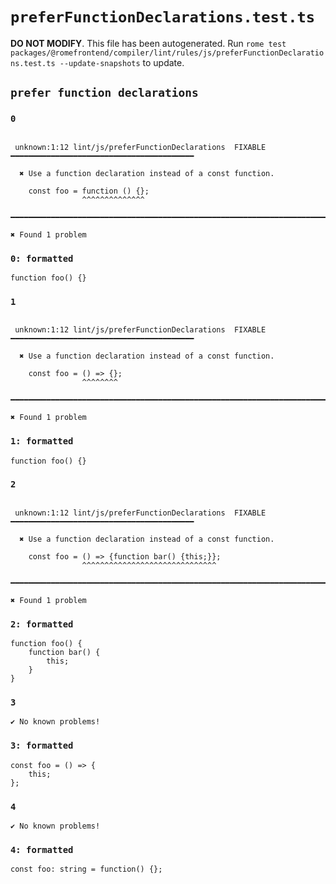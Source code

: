 # `preferFunctionDeclarations.test.ts`

**DO NOT MODIFY**. This file has been autogenerated. Run `rome test packages/@romefrontend/compiler/lint/rules/js/preferFunctionDeclarations.test.ts --update-snapshots` to update.

## `prefer function declarations`

### `0`

```

 unknown:1:12 lint/js/preferFunctionDeclarations  FIXABLE  ━━━━━━━━━━━━━━━━━━━━━━━━━━━━━━━━━━━━━━━━━

  ✖ Use a function declaration instead of a const function.

    const foo = function () {};
                ^^^^^^^^^^^^^^

━━━━━━━━━━━━━━━━━━━━━━━━━━━━━━━━━━━━━━━━━━━━━━━━━━━━━━━━━━━━━━━━━━━━━━━━━━━━━━━━━━━━━━━━━━━━━━━━━━━━

✖ Found 1 problem

```

### `0: formatted`

```
function foo() {}

```

### `1`

```

 unknown:1:12 lint/js/preferFunctionDeclarations  FIXABLE  ━━━━━━━━━━━━━━━━━━━━━━━━━━━━━━━━━━━━━━━━━

  ✖ Use a function declaration instead of a const function.

    const foo = () => {};
                ^^^^^^^^

━━━━━━━━━━━━━━━━━━━━━━━━━━━━━━━━━━━━━━━━━━━━━━━━━━━━━━━━━━━━━━━━━━━━━━━━━━━━━━━━━━━━━━━━━━━━━━━━━━━━

✖ Found 1 problem

```

### `1: formatted`

```
function foo() {}

```

### `2`

```

 unknown:1:12 lint/js/preferFunctionDeclarations  FIXABLE  ━━━━━━━━━━━━━━━━━━━━━━━━━━━━━━━━━━━━━━━━━

  ✖ Use a function declaration instead of a const function.

    const foo = () => {function bar() {this;}};
                ^^^^^^^^^^^^^^^^^^^^^^^^^^^^^^

━━━━━━━━━━━━━━━━━━━━━━━━━━━━━━━━━━━━━━━━━━━━━━━━━━━━━━━━━━━━━━━━━━━━━━━━━━━━━━━━━━━━━━━━━━━━━━━━━━━━

✖ Found 1 problem

```

### `2: formatted`

```
function foo() {
	function bar() {
		this;
	}
}

```

### `3`

```
✔ No known problems!

```

### `3: formatted`

```
const foo = () => {
	this;
};

```

### `4`

```
✔ No known problems!

```

### `4: formatted`

```
const foo: string = function() {};

```
